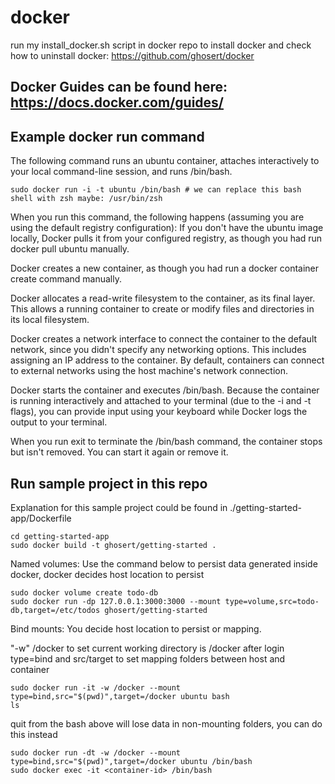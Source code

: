 # docker

run my install_docker.sh script in docker repo to install docker and check how to uninstall docker: https://github.com/ghosert/docker

## Docker Guides can be found here: https://docs.docker.com/guides/

## Example docker run command

The following command runs an ubuntu container, attaches interactively to your local command-line session, and runs /bin/bash.

```
sudo docker run -i -t ubuntu /bin/bash # we can replace this bash shell with zsh maybe: /usr/bin/zsh
```

When you run this command, the following happens (assuming you are using the default registry configuration):
If you don't have the ubuntu image locally, Docker pulls it from your configured registry, as though you had run docker pull ubuntu manually.

Docker creates a new container, as though you had run a docker container create command manually.

Docker allocates a read-write filesystem to the container, as its final layer. This allows a running container to create or modify files and directories in its local filesystem.

Docker creates a network interface to connect the container to the default network, since you didn't specify any networking options. This includes assigning an IP address to the container. By default, containers can connect to external networks using the host machine's network connection.

Docker starts the container and executes /bin/bash. Because the container is running interactively and attached to your terminal (due to the -i and -t flags), you can provide input using your keyboard while Docker logs the output to your terminal.

When you run exit to terminate the /bin/bash command, the container stops but isn't removed. You can start it again or remove it.

## Run sample project in this repo

Explanation for this sample project could be found in ./getting-started-app/Dockerfile

```
cd getting-started-app
sudo docker build -t ghosert/getting-started .
```

Named volumes: Use the command below to persist data generated inside docker, docker decides host location to persist

```
sudo docker volume create todo-db
sudo docker run -dp 127.0.0.1:3000:3000 --mount type=volume,src=todo-db,target=/etc/todos ghosert/getting-started
```

Bind mounts: You decide host location to persist or mapping.

"-w" /docker to set current working directory is /docker after login
type=bind and src/target to set mapping folders between host and container

```
sudo docker run -it -w /docker --mount type=bind,src="$(pwd)",target=/docker ubuntu bash
ls
```

quit from the bash above will lose data in non-mounting folders, you can do this instead

```
sudo docker run -dt -w /docker --mount type=bind,src="$(pwd)",target=/docker ubuntu /bin/bash
sudo docker exec -it <container-id> /bin/bash
```


